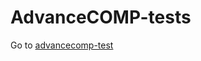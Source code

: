 # AdvanceCOMP-tests

Go to [advancecomp-test](https://github.com/ImageProcessing-ElectronicPublications/advancecomp-test)
